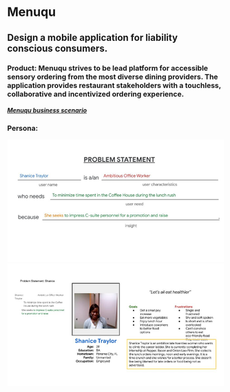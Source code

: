 # Menuqu

## Design a mobile application for liability conscious consumers. 

### Product: Menuqu strives to be lead platform for accessible sensory ordering from the most diverse dining providers. The application provides restaurant stakeholders with a touchless, collaborative and incentivized ordering experience.

##### [Menuqu business scenario](https://docs.google.com/document/d/13jNWOHsXKtuwfdZQyX_y4RXMnfrsfj6BTEyxEFbluJM/edit?usp=sharing)

### Persona:  

![screenshot](https://github.com/steven-barkley/App-Menuqu-2022/blob/master/images/Problem_Statement_Menuqu.jpg)
![screenshot](https://github.com/steven-barkley/App-Menuqu-2022/blob/master/images/User_Persona_Menuqu.jpg)
